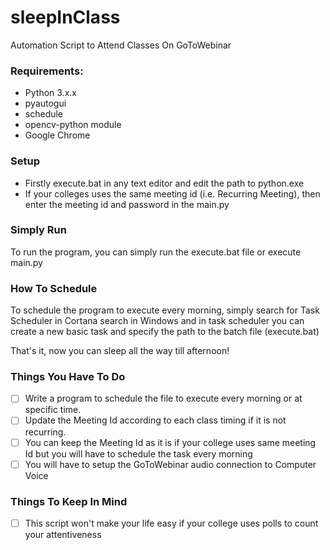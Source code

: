 # sleepInClass
Automation Script to Attend Classes On GoToWebinar


### Requirements:
 - Python 3.x.x 
 - pyautogui 
 - schedule
 - opencv-python module
 - Google Chrome  
 
### Setup
 - Firstly execute.bat in any text editor and edit the path to python.exe
 - If your colleges uses the same meeting id (i.e. Recurring Meeting), then enter the meeting id and password in the main.py
 
### Simply Run
 To run the program, you can simply run the execute.bat file or execute main.py
 
### How To Schedule 
 To schedule the program to execute every morning, simply search for Task Scheduler in Cortana search in Windows and in task scheduler you can create a new basic task and specify the path to the batch file (execute.bat)

That's it, now you can sleep all the way till afternoon!

### Things You Have To Do
 - [ ] Write a program to schedule the file to execute every morning or at specific time.
 - [ ] Update the Meeting Id according to each class timing if it is not recurring.
 - [ ] You can keep the Meeting Id as it is if your college uses same meeting Id but you will have to schedule the task every morning
 - [ ] You will have to setup the GoToWebinar audio connection to Computer Voice
  
 ### Things To Keep In Mind  
 - [ ] This script won't make your life easy if your college uses polls to count your attentiveness